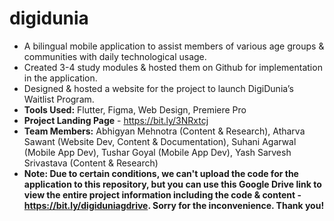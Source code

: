 # digidunia
- A bilingual mobile application to assist members of various age groups &amp; communities with daily technological usage.
- Created 3-4 study modules & hosted them on Github for implementation in the application.
- Designed & hosted a website for the project to launch DigiDunia’s Waitlist Program.
- **Tools Used:** Flutter, Figma, Web Design, Premiere Pro
- **Project Landing Page** - https://bit.ly/3NRxtcj
- **Team Members:** Abhigyan Mehnotra (Content & Research), Atharva Sawant (Website Dev, Content & Documentation), Suhani Agarwal (Mobile App Dev), Tushar Goyal (Mobile App Dev), Yash Sarvesh Srivastava (Content & Research)
- **Note: Due to certain conditions, we can't upload the code for the application to this repository, but you can use this Google Drive link to view the entire project information including the code & content - https://bit.ly/digiduniagdrive. Sorry for the inconvenience. Thank you!**
